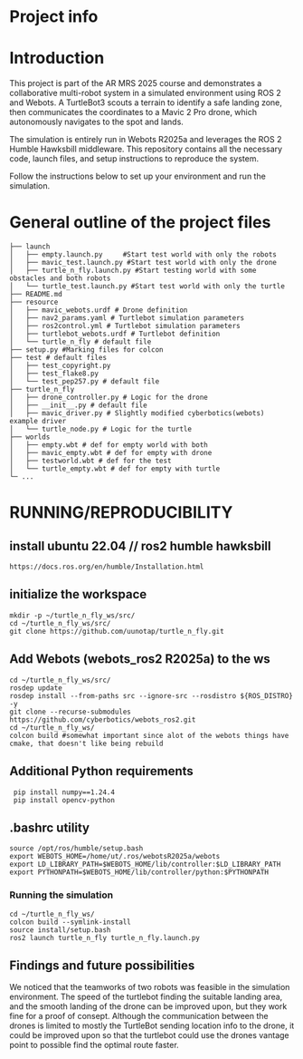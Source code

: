 # Project info

# Introduction
This project is part of the AR MRS 2025 course and demonstrates a collaborative multi-robot system in a simulated environment using ROS 2 and Webots. A TurtleBot3 scouts a terrain to identify a safe landing zone, then communicates the coordinates to a Mavic 2 Pro drone, which autonomously navigates to the spot and lands.

The simulation is entirely run in Webots R2025a and leverages the ROS 2 Humble Hawksbill middleware. This repository contains all the necessary code, launch files, and setup instructions to reproduce the system.

Follow the instructions below to set up your environment and run the simulation.


# General outline of the project files
```
├── launch 
│   ├── empty.launch.py     #Start test world with only the robots
│   ├── mavic_test.launch.py #Start test world with only the drone
│   ├── turtle_n_fly.launch.py #Start testing world with some obstacles and both robots
│   └── turtle_test.launch.py #Start test world with only the turtle
├── README.md
├── resource
│   ├── mavic_webots.urdf # Drone definition
│   ├── nav2_params.yaml # Turtlebot simulation parameters
│   ├── ros2control.yml # Turtlebot simulation parameters
│   ├── turtlebot_webots.urdf # Turtlebot definition
│   └── turtle_n_fly # default file
├── setup.py #Marking files for colcon
├── test # default files
│   ├── test_copyright.py
│   ├── test_flake8.py 
│   └── test_pep257.py # default file
├── turtle_n_fly
│   ├── drone_controller.py # Logic for the drone
│   ├── __init__.py # default file
│   ├── mavic_driver.py # Slightly modified cyberbotics(webots) example driver
│   └── turtle_node.py # Logic for the turtle
├── worlds
│   ├── empty.wbt # def for empty world with both
│   ├── mavic_empty.wbt # def for empty with drone
│   ├── testworld.wbt # def for the test
│   └── turtle_empty.wbt # def for empty with turtle
└─ ...
```





# RUNNING/REPRODUCIBILITY
## install ubuntu 22.04 // ros2 humble hawksbill
```
https://docs.ros.org/en/humble/Installation.html
```

## initialize the workspace
```
mkdir -p ~/turtle_n_fly_ws/src/
cd ~/turtle_n_fly_ws/src/
git clone https://github.com/uunotap/turtle_n_fly.git
```

## Add Webots (webots_ros2 R2025a) to the ws 
```
cd ~/turtle_n_fly_ws/src/
rosdep update
rosdep install --from-paths src --ignore-src --rosdistro ${ROS_DISTRO} -y
git clone --recurse-submodules https://github.com/cyberbotics/webots_ros2.git
cd ~/turtle_n_fly_ws/
colcon build #somewhat important since alot of the webots things have cmake, that doesn't like being rebuild
```

## Additional Python requirements
```
 pip install numpy==1.24.4
 pip install opencv-python
```


## .bashrc utility
```
source /opt/ros/humble/setup.bash
export WEBOTS_HOME=/home/ut/.ros/webotsR2025a/webots 
export LD_LIBRARY_PATH=$WEBOTS_HOME/lib/controller:$LD_LIBRARY_PATH
export PYTHONPATH=$WEBOTS_HOME/lib/controller/python:$PYTHONPATH

```

### Running the simulation
```
cd ~/turtle_n_fly_ws/
colcon build --symlink-install
source install/setup.bash
ros2 launch turtle_n_fly turtle_n_fly.launch.py
```


## Findings and future possibilities
We noticed that the teamworks of two robots was feasible in the simulation environment. The speed of the turtlebot finding the suitable landing area, and the smooth landing of the drone can be improved upon, but they work fine for a proof of consept. Although the communication between the drones is limited to mostly the TurtleBot sending location info to the drone, it could be improved upon so that the turtlebot could use the drones vantage point to possible find the optimal route faster.



